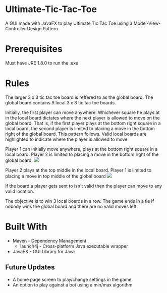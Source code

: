 # Ultimate-Tic-Tac-Toe
A GUI made with JavaFX to play Ultimate Tic Tac Toe using a Model-View-Controller Design Pattern

# Prerequisites
Must have JRE 1.8.0 to run the .exe

# Rules
The larger 3 x 3 tic tac toe board is reffered to as the global board. The global board contains 9 local 3 x 3 tic tac toe boards. 

Initially, the first player can move anywhere. Whichever square he plays at in the local board dictates where the next player is allowed to move on the global board. That is, if the first player plays at the bottom right square in a local board, the second player is limited to placing a move in the bottom right of the global board. This pattern follows. Valid local boards are highlighted to indicate where the player is allowed to move.

Player 1 can initially move anywhere, plays at the bottom right square in a local board. Player 2 is limited to placing a move in the bottom right of the global board. 
![](1.png)

Player 2 plays at the top middle in the local board. Player 1 is limited to placing a move in top middle of the global board
![](2.png)

If the board a player gets sent to isn't valid then the player can move to any valid location.

The objective is to win 3 local boards in a row. The game ends in a tie if nobody wins the global board and there are no valid moves left.

# Built With
* Maven - Dependency Management
    * launch4j - Cross-platform Java executable wrapper
* JavaFX - GUI Library for Java

## Future Updates
* A home page screen to play/change settings in the game
* An option to play against a bot using a min/max algorithm